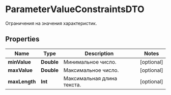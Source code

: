 

# ParameterValueConstraintsDTO

Ограничения на значения характеристик.

## Properties

Name | Type | Description | Notes
------------ | ------------- | ------------- | -------------
**minValue** | **Double** | Минимальное число. |  [optional]
**maxValue** | **Double** | Максимальное число. |  [optional]
**maxLength** | **Int** | Максимальная длина текста. |  [optional]



